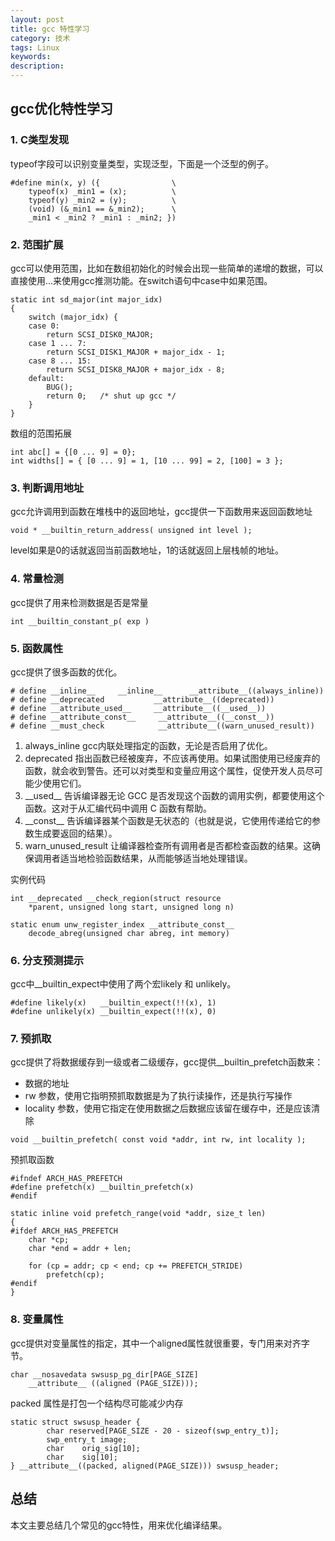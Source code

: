 ```yaml
---
layout: post
title: gcc 特性学习
category: 技术
tags: Linux
keywords: 
description: 
---
```


## gcc优化特性学习

### 1. C类型发现

typeof字段可以识别变量类型，实现泛型，下面是一个泛型的例子。

```
#define min(x, y) ({                \
    typeof(x) _min1 = (x);          \
    typeof(y) _min2 = (y);          \
    (void) (&_min1 == &_min2);      \
    _min1 < _min2 ? _min1 : _min2; })
```

### 2. 范围扩展

gcc可以使用范围，比如在数组初始化的时候会出现一些简单的递增的数据，可以直接使用...来使用gcc推测功能。在switch语句中case中如果范围。

```
static int sd_major(int major_idx)
{
    switch (major_idx) {
    case 0:
        return SCSI_DISK0_MAJOR;
    case 1 ... 7:
        return SCSI_DISK1_MAJOR + major_idx - 1;
    case 8 ... 15:
        return SCSI_DISK8_MAJOR + major_idx - 8;
    default:
        BUG();
        return 0;   /* shut up gcc */
    }
}
```
数组的范围拓展

```
int abc[] = {[0 ... 9] = 0};
int widths[] = { [0 ... 9] = 1, [10 ... 99] = 2, [100] = 3 };
```

### 3. 判断调用地址

gcc允许调用到函数在堆栈中的返回地址，gcc提供一下函数用来返回函数地址
```
void * __builtin_return_address( unsigned int level );
```
level如果是0的话就返回当前函数地址，1的话就返回上层栈帧的地址。

### 4. 常量检测

gcc提供了用来检测数据是否是常量
```
int __builtin_constant_p( exp )
```

### 5. 函数属性

gcc提供了很多函数的优化。

```
# define __inline__     __inline__      __attribute__((always_inline))
# define __deprecated           __attribute__((deprecated))
# define __attribute_used__     __attribute__((__used__))
# define __attribute_const__     __attribute__((__const__))
# define __must_check            __attribute__((warn_unused_result))

```
1. always_inline gcc内联处理指定的函数，无论是否启用了优化。
2. deprecated 指出函数已经被废弃，不应该再使用。如果试图使用已经废弃的函数，就会收到警告。还可以对类型和变量应用这个属性，促使开发人员尽可能少使用它们。
3. \_\_used\_\_ 告诉编译器无论 GCC 是否发现这个函数的调用实例，都要使用这个函数。这对于从汇编代码中调用 C 函数有帮助。
4. \_\_const\_\_ 告诉编译器某个函数是无状态的（也就是说，它使用传递给它的参数生成要返回的结果）。
5. warn_unused_result 让编译器检查所有调用者是否都检查函数的结果。这确保调用者适当地检验函数结果，从而能够适当地处理错误。

实例代码

```
int __deprecated __check_region(struct resource 
    *parent, unsigned long start, unsigned long n)
 
static enum unw_register_index __attribute_const__ 
    decode_abreg(unsigned char abreg, int memory)
```

### 6. 分支预测提示

gcc中__builtin_expect中使用了两个宏likely 和 unlikely。

```
#define likely(x)   __builtin_expect(!!(x), 1)
#define unlikely(x) __builtin_expect(!!(x), 0)
```
### 7. 预抓取

gcc提供了将数据缓存到一级或者二级缓存，gcc提供__builtin_prefetch函数来：

- 数据的地址
- rw 参数，使用它指明预抓取数据是为了执行读操作，还是执行写操作
- locality 参数，使用它指定在使用数据之后数据应该留在缓存中，还是应该清除

```
void __builtin_prefetch( const void *addr, int rw, int locality );
```
预抓取函数

```
#ifndef ARCH_HAS_PREFETCH
#define prefetch(x) __builtin_prefetch(x)
#endif
 
static inline void prefetch_range(void *addr, size_t len)
{
#ifdef ARCH_HAS_PREFETCH
    char *cp;
    char *end = addr + len;
 
    for (cp = addr; cp < end; cp += PREFETCH_STRIDE)
        prefetch(cp);
#endif
}
```

### 8. 变量属性

gcc提供对变量属性的指定，其中一个aligned属性就很重要，专门用来对齐字节。

```
char __nosavedata swsusp_pg_dir[PAGE_SIZE]
    __attribute__ ((aligned (PAGE_SIZE)));
```
packed 属性是打包一个结构尽可能减少内存

```
static struct swsusp_header {
        char reserved[PAGE_SIZE - 20 - sizeof(swp_entry_t)];
        swp_entry_t image;
        char    orig_sig[10];
        char    sig[10];
} __attribute__((packed, aligned(PAGE_SIZE))) swsusp_header;
```

## 总结

本文主要总结几个常见的gcc特性，用来优化编译结果。